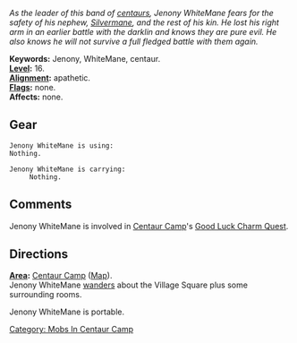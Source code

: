 *As the leader of this band of [centaurs](Centaurs "wikilink"), Jenony
WhiteMane fears for the safety of his nephew,
[Silvermane](Silvermane "wikilink"), and the rest of his kin. He lost
his right arm in an earlier battle with the darklin and knows they are
pure evil. He also knows he will not survive a full fledged battle with
them again.*

**Keywords:** Jenony, WhiteMane, centaur.  
**[Level](Level "wikilink"):** 16.  
**[Alignment](Alignment "wikilink"):** apathetic.  
**[Flags](:Category:_Mob_Types "wikilink"):** none.  
**Affects:** none.  

## Gear

`Jenony WhiteMane is using:`  
`Nothing.`

`Jenony WhiteMane is carrying:`  
`     Nothing.`

## Comments

Jenony WhiteMane is involved in [Centaur
Camp](:Category:_Centaur_Camp "wikilink")'s [Good Luck Charm
Quest](Good_Luck_Charm_Quest "wikilink").

## Directions

**[Area](:Category:_Areas "wikilink"):** [Centaur
Camp](:Category:_Centaur_Camp "wikilink")
([Map](Centaur_Camp_Map "wikilink")).  
Jenony WhiteMane [wanders](Wandering_Mobs "wikilink") about the Village
Square plus some surrounding rooms.

Jenony WhiteMane is portable.

[Category: Mobs In Centaur
Camp](Category:_Mobs_In_Centaur_Camp "wikilink")
